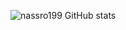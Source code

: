 ![nassro199 GitHub stats](https://github-readme-stats.vercel.app/api?username=nassro199&show_icons=true&theme=radical)

